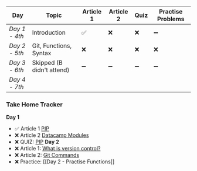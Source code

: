 

| Day           | Topic                     | Article 1 | Article 2 | Quiz | Practise Problems |
| ------------- | ------------------------- | --------- | --------- | ---- | ----------------- |
| *Day 1 - 4th* | Introduction              | ✅         | ❌         | ❌    | ➖                 |
| *Day 2 - 5th* | Git, Functions, Syntax    | ❌         | ❌         | ❌    | ❌                 |
| *Day 3 - 6th* | Skipped (B didn't attend) | ➖         | ➖         | ➖    | ➖                 |
| *Day 4 - 7th* |                           |           |           |      |                   |



### Take Home Tracker
**Day 1**
- ✅ Article 1 [PIP](https://www.datacamp.com/tutorial/pip-python-package-manager)
- ❌ Article 2 [Datacamp Modules](https://www.datacamp.com/tutorial/modules-in-python)
- ❌ QUIZ: [PIP](https://realpython.com/quizzes/what-is-pip/)
**Day 2**
- ❌ Article 1: [What is version control?](https://learn.microsoft.com/en-gb/training/modules/intro-to-git/1-what-is-vc)
- ❌ Article 2: [Git Commands](https://learn.microsoft.com/en-gb/training/modules/intro-to-git/3-basic-git-commands)
- ❌ Practice: [[Day 2 - Practise Functions]]


